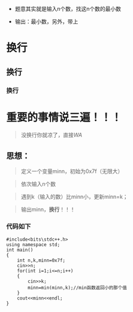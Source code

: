 - 题意其实就是输入n个数，找这n个数的最小数

- 输出：最小数，另外，带上
# 换行
## 换行
### 换行

# 重要的事情说三遍！！！

> 没换行你就凉了，直接$WA$

## 思想：

> 定义一个变量minn，初始为0x7f（无限大）

> 依次输入n个数

> 遇到k（输入的数）比minn小，更新minn=k；

> 输出minn，**换行**！！！

### 代码如下
```
#include<bits\stdc++.h>
using namespace std;
int main()
{
	int n,k,minn=0x7f;
	cin>>n;
	for(int i=1;i<=n;i++)
	{
		cin>>k;
		minn=min(minn,k);//min函数返回小的那个值
	}
	cout<<minn<<endl;
}
```